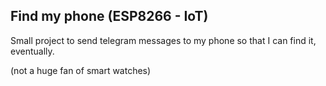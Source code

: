 ## Find my phone (ESP8266 - IoT)

Small project to send telegram messages to my phone so that I can find it, eventually. 

(not a huge fan of smart watches) 

